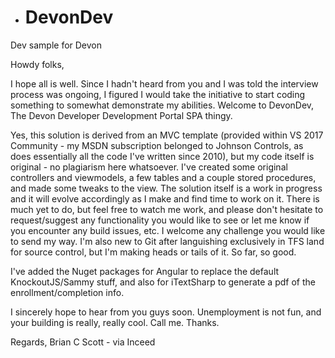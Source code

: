  
 
 

- # DevonDev
Dev sample for Devon

Howdy folks,

I hope all is well. Since I hadn't heard from you and I was told the interview process was ongoing, I figured I would take the initiative to start coding something to somewhat demonstrate my abilities. Welcome to DevonDev, The Devon Developer Development Portal SPA thingy.

Yes, this solution is derived from an MVC template (provided within VS 2017 Community - my MSDN subscription belonged to Johnson Controls, as does essentially all the code I've written since 2010), but my code itself is original - no plagiarism here whatsoever. I've created some original controllers and viewmodels, a few tables and a couple stored procedures, and made some tweaks to the view. The solution itself is a work in progress and it will evolve accordingly as I make and find time to work on it. There is much yet to do, but feel free to watch me work, and please don't hesitate to request/suggest any functionality you would like to see or let me know if you encounter any build issues, etc. I welcome any challenge you would like to send my way. I'm also new to Git after languishing exclusively in TFS land for source control, but I'm making heads or tails of it. So far, so good.

I've added the Nuget packages for Angular to replace the default KnockoutJS/Sammy stuff, and also for iTextSharp to generate a pdf of the enrollment/completion info.

I sincerely hope to hear from you guys soon. Unemployment is not fun, and your building is really, really cool. Call me. Thanks.

Regards,
Brian C Scott - via Inceed

